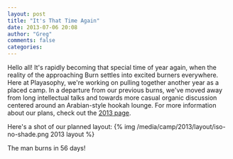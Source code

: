 ```yaml
---
layout: post
title: "It's That Time Again"
date: 2013-07-06 20:08
author: "Greg"
comments: false
categories: 
---
```

Hello all!
It's rapidly becoming that special time of year again, when the reality of the approaching Burn settles into excited burners everywhere.
Here at Playasophy, we're working on pulling together another year as a placed camp.
In a departure from our previous burns, we've moved away from long intellectual talks and towards more casual organic discussion centered around an Arabian-style hookah lounge.
For more information about our plans, check out the [2013 page](/camp/2013).

Here's a shot of our planned layout:
{% img /media/camp/2013/layout/iso-no-shade.png 2013 layout %}

The man burns in 56 days!
